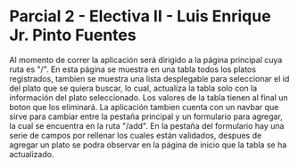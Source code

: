 <h1>Parcial 2 - Electiva II - Luis Enrique Jr. Pinto Fuentes</h1>
<p>Al momento de correr la aplicación será dirigido a la página principal cuya ruta es "/". En esta página se muestra en una tabla todos los platos registrados, tambien se muestra una lista desplegable para seleccionar el id del plato que se quiera buscar, lo cual, actualiza la tabla solo con la información del plato seleccionado. Los valores de la tabla tienen al final un boton que los eliminará. La aplicación tambien cuenta con un navbar que sirve para cambiar entre la pestaña principal y un formulario para agregar, la cual se encuentra en la ruta "/add". En la pestaña del formulario hay una serie de campos por rellenar los cuales están validados, despues de agregar un plato se podra observar en la página de inicio que la tabla se ha actualizado.</p>
